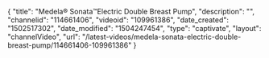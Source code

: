 {
    "title": "Medela&reg; Sonata&trade;Electric Double Breast Pump",
    "description": "",
    "channelid": "114661406",
    "videoid": "109961386",
    "date_created": "1502517302",
    "date_modified": "1504247454",
    "type": "captivate",
    "layout": "channelVideo",
    "url": "\/latest-videos\/medela-sonata-electric-double-breast-pump\/114661406-109961386"
}